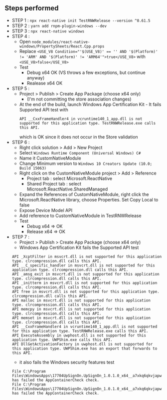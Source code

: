 ## Steps performed

- STEP 1 : `npx react-native init TestRNWRelease --version ^0.61.5`
- STEP 2 : `yarn add rnpm-plugin-windows --dev`
- STEP 3 : `npx react-native windows`
- STEP 4 :
  - Open `node_modules/react-native-windows/PropertySheets/React.Cpp.props`
  - Replace `<USE_V8 Condition="'$(USE_V8)' == '' AND '$(Platform)' != 'ARM' AND '$(Platform)' != 'ARM64'">true</USE_V8>`
    with `<USE_V8>false</USE_V8>`
  - Test
    - Debug x64 OK (VS throws a few exceptions, but continue anyway)
    - Realease x64 OK
- STEP 5 :
  - Project > Publish > Create App Package (choose x64 only)
    - (I'm not committing the store association changes)
  - At the end of the build, launch Windows App Certification Kit - It fails Supported API test
    with
    ```
    API __CxxFrameHandler4 in vcruntime140_1_app.dll is not supported for this application type. TestRNWRelease.exe calls this API.
    ```
    which is OK since it does not occur in the Store validation
- STEP 6 :
  - Right click solution > Add > New Project
  - Select `Windows Runtime Component (Universal Windows) C#`
  - Name it CustomNativeModule
  - Change Minimum version to `Windows 10 Creators Update (10.0; Build 15063)`
  - Right click on the CustomNativeModule project > Add > Reference
    - Project tab : select Microsoft.ReactNative
    - Shared Project tab : select Microsoft.ReactNative.SharedManaged
  - Expand the References of CustomNativeModule, right click the Microsoft.ReactNative library, choose Properties. Set Copy Local to false
  - Expose Device Model API
  - Add reference to CustomNativeModule in TestRNWRelease
  - Test
    - Debug x64 => OK
    - Release x64 => OK
- STEP 7 :
  - Project > Publish > Create App Package (choose x64 only)
  - Windows App Certification Kit fails the Supported API test
  ```
  API _XcptFilter in msvcrt.dll is not supported for this application type. clrcompression.dll calls this API.
  API __C_specific_handler in msvcrt.dll is not supported for this application type. clrcompression.dll calls this API.
  API _amsg_exit in msvcrt.dll is not supported for this application type. clrcompression.dll calls this API.
  API _initterm in msvcrt.dll is not supported for this application type. clrcompression.dll calls this API.
  API free in msvcrt.dll is not supported for this application type. clrcompression.dll calls this API.
  API malloc in msvcrt.dll is not supported for this application type. clrcompression.dll calls this API.
  API memcpy in msvcrt.dll is not supported for this application type. clrcompression.dll calls this API.
  API memset in msvcrt.dll is not supported for this application type. clrcompression.dll calls this API.
  API __CxxFrameHandler4 in vcruntime140_1_app.dll is not supported for this application type. TestRNWRelease.exe calls this API.
  API ExecuteAssembly in uwphost.dll is not supported for this application type. UWPShim.exe calls this API.
  API DllGetActivationFactory in uwphost.dll is not supported for this application type. UWPShim.exe has an export that forwards to this API.
  ```
  - it also fails the Windows security features test
  ```
  File C:\Program Files\WindowsApps\17704UpSignOn.UpSignOn_1.0.1.0_x64__a7xkq6qkvjapw\clrcompression.dll has failed the AppContainerCheck check.
  File C:\Program Files\WindowsApps\17704UpSignOn.UpSignOn_1.0.1.0_x64__a7xkq6qkvjapw\clrjit.dll has failed the AppContainerCheck check.
  ```

